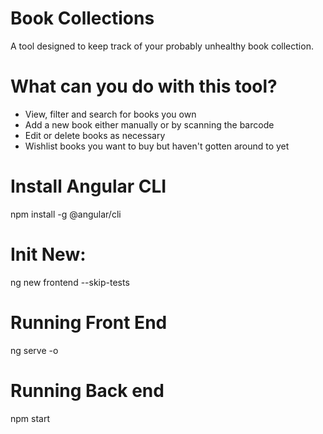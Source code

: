 # Book Collections
A tool designed to keep track of your probably unhealthy book collection.
# What can you do with this tool?
- View, filter and search for books you own
- Add a new book either manually or by scanning the barcode
- Edit or delete books as necessary
- Wishlist books you want to buy but haven't gotten around to yet

# Install Angular CLI
npm install -g @angular/cli

# Init New:
ng new frontend --skip-tests

# Running Front End
ng serve -o

# Running Back end
npm start
